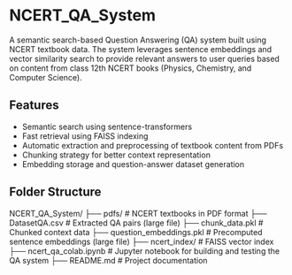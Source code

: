 # NCERT_QA_System

A semantic search-based Question Answering (QA) system built using NCERT textbook data. The system leverages sentence embeddings and vector similarity search to provide relevant answers to user queries based on content from class 12th NCERT books (Physics, Chemistry, and Computer Science).

## Features

- Semantic search using sentence-transformers
- Fast retrieval using FAISS indexing
- Automatic extraction and preprocessing of textbook content from PDFs
- Chunking strategy for better context representation
- Embedding storage and question-answer dataset generation

## Folder Structure

NCERT_QA_System/
├── pdfs/ # NCERT textbooks in PDF format
├── DatasetQA.csv # Extracted QA pairs (large file)
├── chunk_data.pkl # Chunked context data
├── question_embeddings.pkl # Precomputed sentence embeddings (large file)
├── ncert_index/ # FAISS vector index
├── ncert_qa_colab.ipynb # Jupyter notebook for building and testing the QA system
├── README.md # Project documentation

